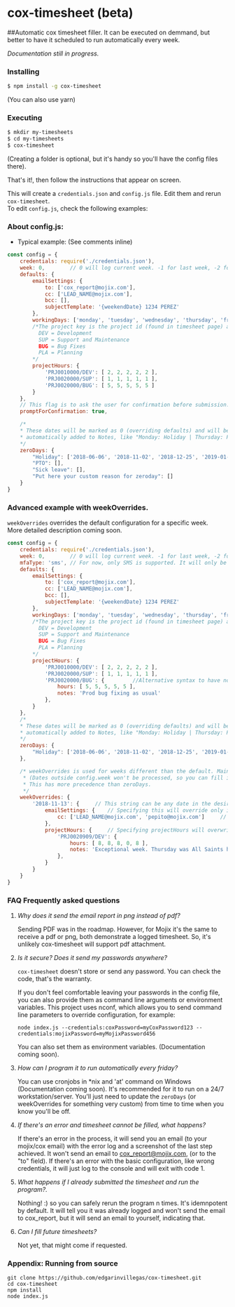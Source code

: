 # cox-timesheet (beta)
##Automatic cox timesheet filler.
It can be executed on demmand, but better to have it scheduled to run automatically every week.

*Documentation still in progress.*

### Installing
```sh
$ npm install -g cox-timesheet
```
(You can also use yarn)

### Executing
```sh
$ mkdir my-timesheets
$ cd my-timesheets
$ cox-timesheet
```
(Creating a folder is optional, but it's handy so you'll have the config files there).

That's it!, then follow the instructions that appear on screen.

This will create a `credentials.json` and `config.js` file. Edit them and rerun `cox-timesheet`.  
To edit `config.js`, check the following examples:

### About config.js:
- Typical example: (See comments inline)

```javascript
const config = {
    credentials: require('./credentials.json'),
    week: 0,        // 0 will log current week. -1 for last week, -2 for 2 weeks ago, etc. It must be <= 0
    defaults: {
        emailSettings: {
            to: ['cox_report@mojix.com'],
            cc: ['LEAD_NAME@mojix.com'],
            bcc: [],
            subjectTemplate: '{weekendDate} 1234 PEREZ'
        },
        workingDays: ['monday', 'tuesday', 'wednesday', 'thursday', 'friday' ],
        /*The project key is the project id (found in timesheet page) and the first letters of the category (case insensitive)
          DEV = Development
          SUP = Support and Maintenance
          BUG = Bug Fixes
          PLA = Planning
        */
        projectHours: {
            'PRJ0010000/DEV': [ 2, 2, 2, 2, 2 ],
            'PRJ0020000/SUP': [ 1, 1, 1, 1, 1 ],
            'PRJ0020000/BUG': [ 5, 5, 5, 5, 5 ]
        }
    },
    // This flag is to ask the user for confirmation before submission. Set to false if running with cronjob or if you want to run and forget
    promptForConfirmation: true,

    /*
    * These dates will be marked as 0 (overriding defaults) and will be
    * automatically added to Notes, like "Monday: Holiday | Thursday: PTO"
    */
    zeroDays: {
        "Holiday": ['2018-06-06', '2018-11-02', '2018-12-25', '2019-01-01'],
        "PTO": [],
        "Sick leave": [],
        "Put here your custom reason for zeroday": []
    }
}
```

### Advanced example with weekOverrides.

`weekOverrides` overrides the default configuration for a specific week.  
More detailed description coming soon.

```javascript
const config = {
    credentials: require('./credentials.json'),
    week: 0,        // 0 will log current week. -1 for last week, -2 for 2 weeks ago, etc. It must be <= 0
    mfaType: 'sms', // For now, only SMS is supported. It will only be used if Cox asks for MFA while logging in.
    defaults: {
        emailSettings: {
            to: ['cox_report@mojix.com'],
            cc: ['LEAD_NAME@mojix.com'],
            bcc: [],
            subjectTemplate: '{weekendDate} 1234 PEREZ'
        },
        workingDays: ['monday', 'tuesday', 'wednesday', 'thursday', 'friday' ],
        /*The project key is the project id (found in timesheet page) and the first letters of the category (case insensitive)
          DEV = Development
          SUP = Support and Maintenance
          BUG = Bug Fixes
          PLA = Planning
        */
        projectHours: {
            'PRJ0010000/DEV': [ 2, 2, 2, 2, 2 ],
            'PRJ0020000/SUP': [ 1, 1, 1, 1, 1 ],
            'PRJ0020000/BUG': {         //Alternative syntax to have notes.
                hours: [ 5, 5, 5, 5, 5 ],
                notes: 'Prod bug fixing as usual'
            },
        }
    },
    /*
    * These dates will be marked as 0 (overriding defaults) and will be
    * automatically added to Notes, like "Monday: Holiday | Thursday: PTO"
    */
    zeroDays: {
        "Holiday": ['2018-06-06', '2018-11-02', '2018-12-25', '2019-01-01'],
    },

    /* weekOverrides is used for weeks different than the default. Mainly used for holidays, vacations, etc
     * (Dates outside config.week won't be processed, so you can fill in advance without problems.)
     * This has more precedence than zeroDays.
     */
    weekOverrides: {
        '2018-11-13': {     // This string can be any date in the desired week.
            emailSettings: {    // Specifying this will override only internal fields
                cc: ['LEAD_NAME@mojix.com', 'pepito@mojix.com']     // This week I want to send to pepito as well
            },
            projectHours: {     // Specifying projectHours will overwrite the whole projectHours node
                'PRJ0020909/DEV': {
                    hours: [ 8, 8, 8, 0, 8 ],
                    notes: 'Exceptional week. Thursday was All Saints holiday'
                },
            }
        }
    }
}
```

### FAQ Frequently asked questions

1. *Why does it send the email report in png instead of pdf?*  

   Sending PDF was in the roadmap. However, for Mojix it's the same to receive a pdf or png, both demonstrate a logged timesheet.
   So, it's unlikely  cox-timesheet will support pdf attachment.

2. *Is it secure? Does it send my passwords anywhere?*

   `cox-timesheet` doesn't store or send any password. You can check the code, that's the warranty.

   If you don't feel comfortable leaving your passwords in the config file, you can also provide them as command line arguments or environment variables.
   This project uses nconf, which allows you to send command line parameters to override configuration, for example:
   ```
   node index.js --credentials:coxPassword=myCoxPassword123 --credentials:mojixPassword=myMojixPassword456
   ```

   You can also set them as environment variables. (Documentation coming soon).

3. *How can I program it to run automatically every friday?*

   You can use cronjobs in *nix and 'at' command on Windows (Documentation coming soon). It's recommended for it to run on a 24/7 workstation/server.
   You'll just need to update the `zeroDays` (or weekOverrides for something very custom) from time to time when you know you'll be off.

4. *If there's an error and timesheet cannot be filled, what happens?*

   If there's an error in the process, it will send you an email (to your mojix/cox email) with the error log and a screenshot of the last step achieved.
   It won't send an email to cox_report@mojix.com, (or to the "to" field).
   If there's an error with the basic configuration, like wrong credentials, it will just log to the console and will exit with code 1.

5. *What happens if I already submitted the timesheet and run the program?.*

   Nothing! :) so you can safely rerun the program n times. It's idemnpotent by default.
   It will tell you it was already logged and won't send the email to cox_report, but it will send an email to yourself, indicating that.

6. *Can I fill future timesheets?*

   Not yet, that might come if requested. 

### Appendix: Running from source
```
git clone https://github.com/edgarinvillegas/cox-timesheet.git
cd cox-timesheet
npm install
node index.js
```
